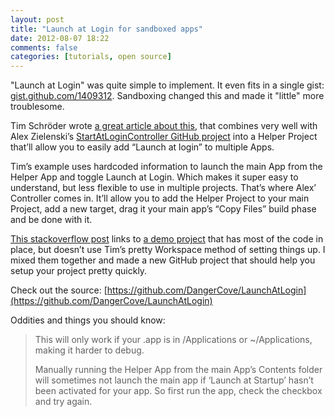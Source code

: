 ```yaml
---
layout: post
title: "Launch at Login for sandboxed apps"
date: 2012-08-07 18:22
comments: false
categories: [tutorials, open source]
---
```


"Launch at Login" was quite simple to implement. It even fits in a single gist: [gist.github.com/1409312](https://gist.github.com/1409312). Sandboxing changed this and made it "little" more troublesome.

Tim Schröder wrote [a great article about this](http://blog.timschroeder.net/2012/07/03/the-launch-at-login-sandbox-project/), that combines very well with Alex Zielenski’s [StartAtLoginController GitHub project](https://github.com/alexzielenski/StartAtLoginController) into a Helper Project that’ll allow you to easily add “Launch at login” to multiple Apps.

Tim’s example uses hardcoded information to launch the main App from the Helper App and toggle Launch at Login. Which makes it super easy to understand, but less flexible to use in multiple projects. That’s where Alex’ Controller comes in. It’ll allow you to add the Helper Project to your main Project, add a new target, drag it your main app’s “Copy Files” build phase and be done with it.

[This stackoverflow post](http://stackoverflow.com/questions/11292058/how-to-add-a-sandboxed-app-to-the-login-items) links to [a demo project](http://ge.tt/6DntY4K/v/0?c) that has most of the code in place, but doesn’t use Tim’s pretty Workspace method of setting things up. I mixed them together and made a new GitHub project that should help you setup your project pretty quickly.

Check out the source: [https://github.com/DangerCove/LaunchAtLogin](https://github.com/DangerCove/LaunchAtLogin)

Oddities and things you should know:

> This will only work if your .app is in /Applications or ~/Applications, making it harder to debug.
>
> Manually running the Helper App from the main App’s Contents folder will sometimes not launch the main app if ‘Launch at Startup’ hasn’t been activated for your app. So first run the app, check the checkbox and try again.
